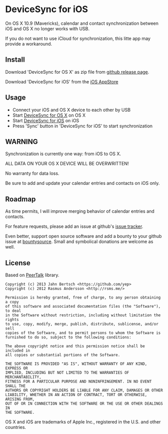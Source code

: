 DeviceSync for iOS
==================

On OS X 10.9 (Mavericks), calendar and contact synchronization between iOS and OS X no longer works with USB.

If you do not want to use iCloud for synchronization, this litte app may provide a workaround.

Install
-------

Download 'DeviceSync for OS X' as zip file from [github release page](https://github.com/yep/DeviceSync-for-OS-X/releases).

Download 'DeviceSync for iOS' from the [iOS AppStore](https://itunes.apple.com/de/app/devicesync-for-ios/id737867459?mt=8)

Usage
-----

 * Connect your iOS and OS X device to each other by USB
 * Start [DeviceSync for OS X](https://github.com/yep/DeviceSync-for-OS-X) on OS X
 * Start [DeviceSync for iOS](https://itunes.apple.com/de/app/devicesync-for-ios/id737867459?mt=8) on iOS
 * Press 'Sync' button in 'DeviceSync for iOS' to start synchronization

WARNING
-------

Synchronization is currently one way: from iOS to OS X.

ALL DATA ON YOUR OS X DEVICE WILL BE OVERWRITTEN!

No warranty for data loss.

Be sure to add and update your calendar entries and contacts on iOS only.

Roadmap
-------

As time permits, I will improve merging behavior of calendar entries and contacts.

For feature requests, please add an issue at github's [issue tracker](https://github.com/yep/DeviceSync-for-iOS/issues).

Even better, support open source software and add a bounty to your github issue at [bountysource](https://www.bountysource.com/). Small and symbolical donations are welcome as well.

License
-------

Based on [PeerTalk](https://github.com/rsms/peertalk) library.

```
Copyright (c) 2013 Jahn Bertsch <https://github.com/yep>
Copyright (c) 2012 Rasmus Andersson <http://rsms.me/>

Permission is hereby granted, free of charge, to any person obtaining a copy
of this software and associated documentation files (the "Software"), to deal
in the Software without restriction, including without limitation the rights
to use, copy, modify, merge, publish, distribute, sublicense, and/or sell
copies of the Software, and to permit persons to whom the Software is
furnished to do so, subject to the following conditions:

The above copyright notice and this permission notice shall be included in
all copies or substantial portions of the Software.

THE SOFTWARE IS PROVIDED "AS IS", WITHOUT WARRANTY OF ANY KIND, EXPRESS OR
IMPLIED, INCLUDING BUT NOT LIMITED TO THE WARRANTIES OF MERCHANTABILITY,
FITNESS FOR A PARTICULAR PURPOSE AND NONINFRINGEMENT. IN NO EVENT SHALL THE
AUTHORS OR COPYRIGHT HOLDERS BE LIABLE FOR ANY CLAIM, DAMAGES OR OTHER
LIABILITY, WHETHER IN AN ACTION OF CONTRACT, TORT OR OTHERWISE, ARISING FROM,
OUT OF OR IN CONNECTION WITH THE SOFTWARE OR THE USE OR OTHER DEALINGS IN
THE SOFTWARE.
```

OS X and iOS are trademarks of Apple Inc., registered in the U.S. and other countries. 

